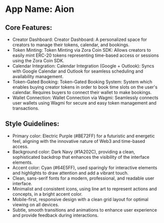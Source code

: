# **App Name**: Aion

## Core Features:

- Creator Dashboard: Creator Dashboard: A personalized space for creators to manage their tokens, calendar, and bookings.
- Token Minting: Token Minting via Zora Coin SDK: Allows creators to easily mint ERC-20 tokens representing time-based access or sessions using the Zora Coin SDK.
- Calendar Integration: Calendar Integration (Google + Outlook): Syncs with Google Calendar and Outlook for seamless scheduling and availability management.
- Token-Gated Booking: Token-Gated Booking System: System which enables buying creator tokens in order to book time slots on the user's calendar. Requires buyers to connect their wallet to make bookings.
- Wallet Connection: Wallet Connection via Wagmi: Seamlessly connects user wallets using Wagmi for secure and easy token management and transactions.

## Style Guidelines:

- Primary color: Electric Purple (#BE72FF) for a futuristic and energetic feel, aligning with the innovative nature of Web3 and time-based access.
- Background color: Dark Navy (#1A202C), providing a clean, sophisticated backdrop that enhances the visibility of the interface elements.
- Accent color: Cyan (#64E5FF), used sparingly for interactive elements and highlights to draw attention and add a vibrant touch.
- Clean, sans-serif fonts for a modern, professional, and readable user interface.
- Minimalist and consistent icons, using line art to represent actions and concepts, in a bright accent color.
- Mobile-first, responsive design with a clean grid layout for optimal viewing on all devices.
- Subtle, smooth transitions and animations to enhance user experience and provide feedback during interactions.